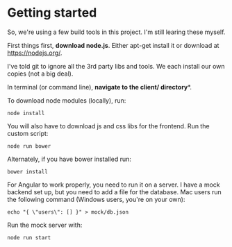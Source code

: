 Getting started
===============

So, we're using a few build tools in this project.  I'm still learing these myself.

First things first, **download node.js**.  Either apt-get install it or download at https://nodejs.org/.


I've told git to ignore all the 3rd party libs and tools.  We each install our own copies (not a big deal).

In terminal (or command line), **navigate to the client/ directory***.

To download node modules (locally), run:
```
node install
```


You will also have to download js and css libs for the frontend.  Run the custom script:
```
node run bower
```

Alternately, if you have bower installed run:
```
bower install
```

For Angular to work properly, you need to run it on a server.  I have a mock backend set up, but you need to add a file for the database.  Mac users run the following command (Windows users, you're on your own):
```
echo "{ \"users\": [] }" > mock/db.json
```


Run the mock server with:
```
node run start
```

